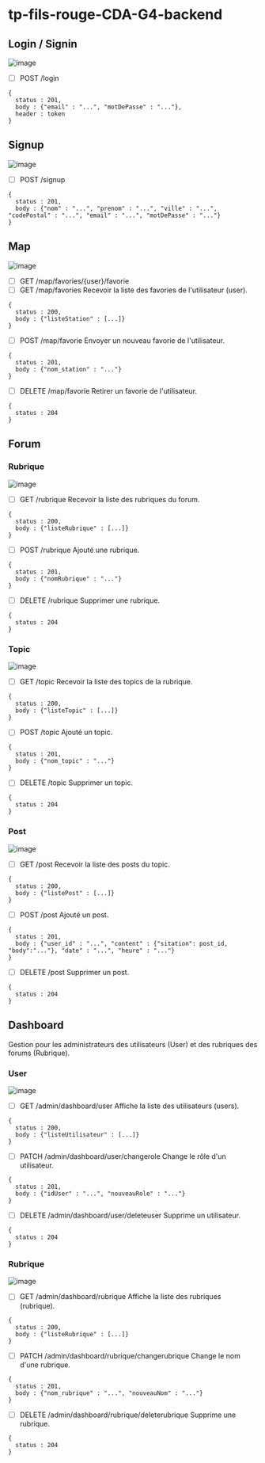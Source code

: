 # tp-fils-rouge-CDA-G4-backend
## Login / Signin
![image](https://user-images.githubusercontent.com/44068884/184831949-088e19bc-378f-4027-b929-9354f4d1f5c5.png)
- [ ] POST /login
```
{
  status : 201,
  body : {"email" : "...", "motDePasse" : "..."},
  header : token
}
```
## Signup
![image](https://user-images.githubusercontent.com/44068884/184831992-7fe59173-5845-4a30-8e82-1923e1a7b32e.png)
- [ ] POST /signup
```
{
  status : 201,
  body : {"nom" : "...", "prenom" : "...", "ville" : "...", "codePostal" : "...", "email" : "...", "motDePasse" : "..."}
}
```
## Map

![image](https://user-images.githubusercontent.com/44068884/184832427-e527a2b6-3a8a-4850-a284-d1dacde6d6d9.png)

- [ ] GET /map/favories/{user}/favorie
- [ ] GET /map/favories
Recevoir la liste des favories de l'utilisateur (user).
```
{
  status : 200,
  body : {"listeStation" : [...]}
}
```
- [ ] POST /map/favorie
Envoyer un nouveau favorie de l'utilisateur.
```
{
  status : 201,
  body : {"nom_station" : "..."}
}
```
- [ ] DELETE /map/favorie
Retirer un favorie de l'utilisateur.
```
{
  status : 204
}
```
## Forum
### Rubrique
![image](https://user-images.githubusercontent.com/44068884/184851837-ff9dc027-077a-4cf4-8217-c8481092d0bd.png)
- [ ] GET /rubrique
Recevoir la liste des rubriques du forum.
```
{
  status : 200,
  body : {"listeRubrique" : [...]}
}
```
- [ ] POST /rubrique
Ajouté une rubrique.
```
{
  status : 201,
  body : {"nomRubrique" : "..."}
}
```
- [ ] DELETE /rubrique
Supprimer une rubrique.
```
{
  status : 204
}
```
### Topic
![image](https://user-images.githubusercontent.com/44068884/184851889-691e7add-af31-4832-b305-f720cb03f0c0.png)
- [ ] GET /topic
Recevoir la liste des topics de la rubrique.
```
{
  status : 200,
  body : {"listeTopic" : [...]}
}
```
- [ ] POST /topic
Ajouté un topic.
```
{
  status : 201,
  body : {"nom_topic" : "..."}
}
```
- [ ] DELETE /topic
Supprimer un topic.
```
{
  status : 204
}
```
### Post
![image](https://user-images.githubusercontent.com/44068884/184852047-2f44b85d-1d85-4d8e-9761-f52f681d6933.png)
- [ ] GET /post
Recevoir la liste des posts du topic.
```
{
  status : 200,
  body : {"listePost" : [...]}
}
```
- [ ] POST /post
Ajouté un post.
```
{
  status : 201,
  body : {"user_id" : "...", "content" : {"sitation": post_id, "body":"..."}, "date" : "...", "heure" : "..."}
}
```
- [ ] DELETE /post
Supprimer un post.
```
{
  status : 204
}
```
## Dashboard
Gestion pour les administrateurs des utilisateurs (User) et des rubriques des forums (Rubrique).
### User
![image](https://user-images.githubusercontent.com/44068884/184852169-8f8051cc-8c51-4ec1-92de-5f74e450efed.png)
- [ ] GET /admin/dashboard/user
Affiche la liste des utilisateurs (users).
```
{
  status : 200,
  body : {"listeUtilisateur" : [...]}
}
```
- [ ] PATCH /admin/dashboard/user/changerole
Change le rôle d'un utilisateur.
```
{
  status : 201,
  body : {"idUser" : "...", "nouveauRole" : "..."}
}
```
- [ ] DELETE /admin/dashboard/user/deleteuser
Supprime un utilisateur.
```
{
  status : 204
}
```
### Rubrique
![image](https://user-images.githubusercontent.com/44068884/184852115-893617d5-45dc-4ecc-980e-30e64cc8903a.png)
- [ ] GET /admin/dashboard/rubrique
Affiche la liste des rubriques (rubrique).
```
{
  status : 200,
  body : {"listeRubrique" : [...]}
}
```
- [ ] PATCH /admin/dashboard/rubrique/changerubrique
Change le nom d'une rubrique.
```
{
  status : 201,
  body : {"nom_rubrique" : "...", "nouveauNom" : "..."}
}
```
- [ ] DELETE /admin/dashboard/rubrique/deleterubrique
Supprime une rubrique.
```
{
  status : 204
}
```
